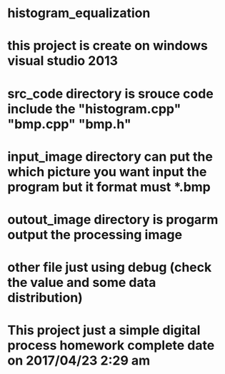 # histogram_equalization
# this project is create on windows visual studio 2013
# src_code directory is srouce code include the "histogram.cpp" "bmp.cpp" "bmp.h"
# input_image directory can put the which picture you want input the program but it format must *.bmp
# outout_image directory is progarm output the processing image
# other file just using debug (check the value and some data distribution)
# This project just a simple digital process homework complete date on 2017/04/23 2:29 am
